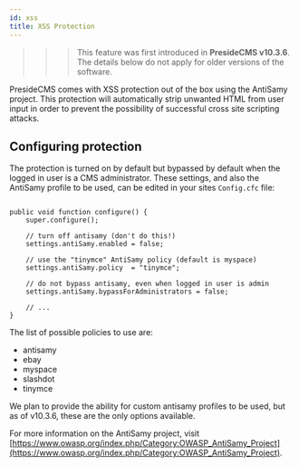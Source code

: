 ```yaml
---
id: xss
title: XSS Protection
---
```


>>> This feature was first introduced in **PresideCMS v10.3.6**. The details below do not apply for older versions of the software.

PresideCMS comes with XSS protection out of the box using the AntiSamy project. This protection will automatically strip unwanted HTML from user input in order to prevent the possibility of successful cross site scripting attacks.

## Configuring protection

The protection is turned on by default but bypassed by default when the logged in user is a CMS administrator. These settings, and also the AntiSamy profile to be used, can be edited in your sites `Config.cfc` file:

```luceescript

public void function configure() {
    super.configure();

    // turn off antisamy (don't do this!)
    settings.antiSamy.enabled = false;     

    // use the "tinymce" AntiSamy policy (default is myspace)
    settings.antiSamy.policy  = "tinymce"; 

    // do not bypass antisamy, even when logged in user is admin
    settings.antiSamy.bypassForAdministrators = false;

    // ...
}
```

The list of possible policies to use are:

* antisamy
* ebay
* myspace
* slashdot
* tinymce

We plan to provide the ability for custom antisamy profiles to be used, but as of v10.3.6, these are the only options available.

For more information on the AntiSamy project, visit [https://www.owasp.org/index.php/Category:OWASP_AntiSamy_Project](https://www.owasp.org/index.php/Category:OWASP_AntiSamy_Project).